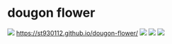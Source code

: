 # dougon flower
![](https://github.com/st930112/dougon-flower/blob/master/docs/logo.svg)
https://st930112.github.io/dougon-flower/
![](https://github.com/st930112/dougon-flower/blob/master/docs/thumb.png)
![](https://github.com/st930112/dougon-flower/blob/master/docs/thumb1.png)
![](https://github.com/st930112/dougon-flower/blob/master/docs/thumb2.png)
